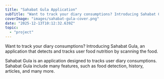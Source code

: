 ```yaml
---
title: "Sahabat Gula Application"
subTitle: "Want to track your diary consumptions? Introducing Sahabat Gula, an application that detects and tracks user food nutrition by scanning the food."
coverImage: "images/sahabat-gula-cover.png"
date: "2025-12-13T10:12:32.639Z"
topic:
  - "project"
---
```


Want to track your diary consumptions? Introducing Sahabat Gula, an application that detects and tracks user food nutrition by scanning the food.

Sahabat Gula is an application designed to tracks user diary consumptions. Sahabat Gula include many features, such as food detection, history, articles, and many more.
